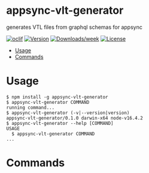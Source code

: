 appsync-vlt-generator
=====================

generates VTL files from graphql schemas for appsync

[![oclif](https://img.shields.io/badge/cli-oclif-brightgreen.svg)](https://oclif.io)
[![Version](https://img.shields.io/npm/v/appsync-vlt-generator.svg)](https://npmjs.org/package/appsync-vlt-generator)
[![Downloads/week](https://img.shields.io/npm/dw/appsync-vlt-generator.svg)](https://npmjs.org/package/appsync-vlt-generator)
[![License](https://img.shields.io/npm/l/appsync-vlt-generator.svg)](https://github.com/josuablejeru/appsync-vlt-generator/blob/master/package.json)

<!-- toc -->
* [Usage](#usage)
* [Commands](#commands)
<!-- tocstop -->
# Usage
<!-- usage -->
```sh-session
$ npm install -g appsync-vlt-generator
$ appsync-vlt-generator COMMAND
running command...
$ appsync-vlt-generator (-v|--version|version)
appsync-vlt-generator/0.1.0 darwin-x64 node-v16.4.2
$ appsync-vlt-generator --help [COMMAND]
USAGE
  $ appsync-vlt-generator COMMAND
...
```
<!-- usagestop -->
# Commands
<!-- commands -->

<!-- commandsstop -->
